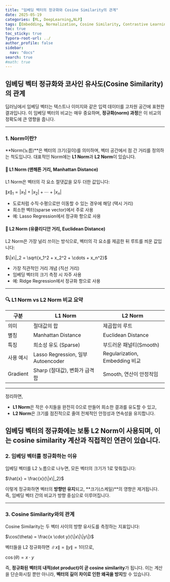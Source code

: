```yaml
---
title: "임베딩 벡터의 정규화와 Cosine Similarity의 관계"
date: 2025-05-19
categories: [ML, DeepLearning,NLP]
tags: [Embedding, Normalization, Cosine Similarity, Contrastive Learning, CLIP]
toc: true
toc_sticky: true
Typora-root-url: ../
author_profile: false
sidebar:
  nav: "docs"
search: true
#math: true
---
```


## 임베딩 벡터 정규화와 코사인 유사도(Cosine Similarity)의 관계

딥러닝에서 임베딩 벡터는 텍스트나 이미지와 같은 입력 데이터를 고차원 공간에 표현한 결과입니다. 이 임베딩 벡터의 비교는 매우 중요하며, **정규화(norm) 과정**은 이 비교의 정확도에 큰 영향을 줍니다.

---
### 1. Norm이란?

**Norm(노름)**은 벡터의 크기(길이)를 의미하며, 벡터 공간에서 점 간 거리를 정의하는 척도입니다. 대표적인 Norm에는 **L1 Norm**과 **L2 Norm**이 있습니다.

#### 🔹 L1 Norm (맨해튼 거리, Manhattan Distance)

L1 Norm은 벡터의 각 요소 절댓값을 모두 더한 값입니다:


$\|x\|_1 = |x_1| + |x_2| + \cdots + |x_n|$


- 도로처럼 수직·수평으로만 이동할 수 있는 경우에 해당 (택시 거리)
- 희소한 벡터(sparse vector)에서 주로 사용
- 예: Lasso Regression에서 정규화 항으로 사용

#### 🔹 L2 Norm (유클리디안 거리, Euclidean Distance)

L2 Norm은 가장 널리 쓰이는 방식으로, 벡터의 각 요소를 제곱한 뒤 루트를 씌운 값입니다:


$\|x\|_2 = \sqrt{x_1^2 + x_2^2 + \cdots + x_n^2}$


- 가장 직관적인 거리 개념 (직선 거리)
- 임베딩 벡터의 크기 측정 시 자주 사용
- 예: Ridge Regression에서 정규화 항으로 사용

---

### 🔍 L1 Norm vs L2 Norm 비교 요약

| 구분 | L1 Norm | L2 Norm |
|------|---------|---------|
| 의미 | 절대값의 합 | 제곱합의 루트 |
| 별칭 | Manhattan Distance | Euclidean Distance |
| 특징 | 희소성 유도 (Sparse) | 부드러운 패널티(Smooth) |
| 사용 예시 | Lasso Regression, 일부 Autoencoder | Regularization, Embedding 비교 |
| Gradient | Sharp (절대값), 변화가 급격함 | Smooth, 연산이 안정적임 |

---

정리하면,  
- **L1 Norm**은 작은 수치들을 완전히 0으로 만들어 희소한 결과를 유도할 수 있고,  
- **L2 Norm**은 크기를 점진적으로 줄여 전체적인 안정성과 연속성을 유지합니다.  

임베딩 벡터의 정규화에는 보통 **L2 Norm**이 사용되며, 이는 cosine similarity 계산과 직접적인 연관이 있습니다.
---

### 2. 임베딩 벡터를 정규화하는 이유

임베딩 벡터를 L2 노름으로 나누면, 모든 벡터의 크기가 1로 맞춰집니다:


$\hat{x} = \frac{x}{\|x\|_2}$

이렇게 정규화하면 벡터의 **방향만 유지**되고, **크기(스케일)**의 영향은 제거됩니다. 즉, 임베딩 벡터 간의 비교가 방향 중심으로 이루어집니다.

---

### 3. Cosine Similarity와의 관계

Cosine Similarity는 두 벡터 사이의 방향 유사도를 측정하는 지표입니다:


$\cos(\theta) = \frac{x \cdot y}{\|x\|\|y\|}$


벡터들을 L2 정규화하면 $\|x\| = \|y\| = 1$이므로,

$\cos(\theta) = x \cdot y$


즉, **정규화된 벡터의 내적(dot product)이 곧 cosine similarity**가 됩니다. 이는 계산을 단순화시킬 뿐만 아니라, **벡터의 길이 차이로 인한 왜곡을 방지**할 수 있습니다.
